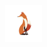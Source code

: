 <img src="https://raw.githubusercontent.com/Unp1xelt/Unp1xelt/main/fox.gif" width="100px" height="100px" />
